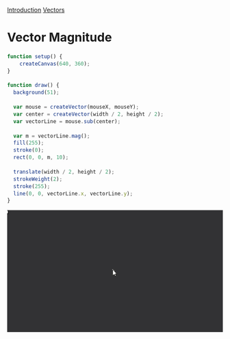 [Introduction](.../) [Vectors](../)

# Vector Magnitude


```js
function setup() {
    createCanvas(640, 360);
}

function draw() {
  background(51);

  var mouse = createVector(mouseX, mouseY);
  var center = createVector(width / 2, height / 2);
  var vectorLine = mouse.sub(center);

  var m = vectorLine.mag();
  fill(255);
  stroke(0);
  rect(0, 0, m, 10);

  translate(width / 2, height / 2);
  strokeWeight(2);
  stroke(255);
  line(0, 0, vectorLine.x, vectorLine.y);
}
```
<img src ="img/vectors.gif"/>
